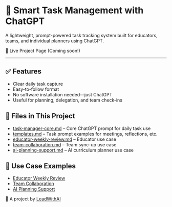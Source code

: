 # 🧠 Smart Task Management with ChatGPT

A lightweight, prompt-powered task tracking system built for educators, teams, and individual planners using ChatGPT.

📌 Live Project Page (Coming soon!)

---
## ✅ Features
- Clear daily task capture
- Easy-to-follow format
- No software installation needed—just ChatGPT
- Useful for planning, delegation, and team check-ins

## 🧰 Files in This Project
- [task-manager-core.md](projects/smart-task-manager/task-manager-core.md) – Core ChatGPT prompt for daily task use  
- [templates.md](projects/smart-task-manager/templates.md) – Task prompt examples for meetings, reflections, etc.  
- [educator-weekly-review.md](projects/smart-task-manager/educator-weekly-review.md) – Educator use case  
- [team-collaboration.md](projects/smart-task-manager/team-collaboration.md) – Team sync-up use case  
- [ai-planning-support.md](projects/smart-task-manager/ai-planning-support.md) – AI curriculum planner use case  


## 🧰 Use Case Examples

- [Educator Weekly Review](projects/smart-task-manager/educator-weekly-review.md)  
- [Team Collaboration](projects/smart-task-manager/team-collaboration.md)  
- [AI Planning Support](projects/smart-task-manager/ai-planning-support.md)  



📘 A project by [LeadWithAI](https://jmens3.github.io/LeadwithAI/)
